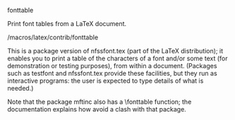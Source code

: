 fonttable

Print font tables from a LaTeX document.

/macros/latex/contrib/fonttable
	
This is a package version of nfssfont.tex (part of the LaTeX distribution); it enables you to print a table of the characters of a font and/or some text (for demonstration or testing purposes), from within a document. (Packages such as testfont and nfssfont.tex provide these facilities, but they run as interactive programs: the user is expected to type details of what is needed.)

Note that the package mftinc also has a \fonttable function; the documentation explains how avoid a clash with that package.